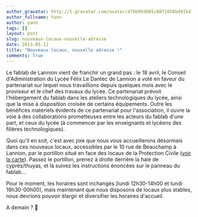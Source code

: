 ```yaml
---
author_gravatar: http://1.gravatar.com/avatar/47bb95d605c88f1038bd415412814eae?s=96&d=mm&r=g
author_fullname: Yann
author: yann
tags: []
layout: post
slug: nouveaux-locaux-nouvelle-adresse
date: 2013-05-12
title: "Nouveaux locaux, nouvelle adresse !"
comments: True
---
```

Le fablab de Lannion vient de franchir un grand pas : le 18 avril, le Conseil
d'Administration du Lycée Félix Le Dantec de Lannion a voté en faveur du
partenariat sur lequel nous travaillions depuis quelques mois avec le
proviseur et le chef des travaux du lycée. Ce partenariat prévoit
l'hébergement du fablab dans les ateliers technologiques du lycée, ainsi que
la mise à disposition croisée de certains équipements. Outre les bénéfices
matériels évidents de ce partenariat pour l'association, il ouvre la voie à
des collaborations prometteuses entre les acteurs du fablab d'une part, et
ceux du lycée (à commencer par les enseignants et lycéens des filières
technologiques).

Quoi qu'il en soit, c'est avec joie que nous vous accueillerons désormais dans
ces nouveaux locaux, accessibles par le 10 rue de Beauchamp à Lannion, par le
portillon situé en face des locaux de la Protection Civile ([voir la
carte](https://www.google.fr/mapmaker?ll=48.73168,-3.450565&spn=0.001235,0.003777&t=h&z=19&lyt=large_map&hll=48.731576,-3.450806&hyaw=47.38743507476056)).
Passez le portillon, prenez à droite derrière la haie de cyprès/thuyas, et là
suivez les instructions énoncées sur le panneau du fablab…

Pour le moment, les horaires sont inchangés (lundi 12h30-14h00 et lundi
19h30-00h00), mais maintenant que nous disposons de locaux plus stables, nous
devrions pouvoir élargir et diversifier les horaires d'accueil.

A demain ? 🙂


